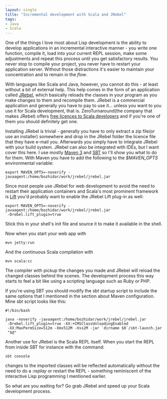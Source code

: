```yaml
---
layout: single
title: "Incremental development with Scala and JRebel"
tags:
- Java
- Scala
---
```


One of the things I love most about Lisp development is the ability to
develop applications in an incremental interactive manner - you write
one function, compile it, load into your current REPL session, make
some adjustments and repeat this process until you get satisfactory
results. You never stop to compile your project, you never have to
restart your application server. Without those distractions it's
easier to maintain your concentration and to remain in the *flow*.

With languages like Scala and Java, however, you cannot do this - at
least without a bit of external help. This help comes in the form of an
application called [JRebel](http://www.zeroturnaround.com/jrebel/), which basically reloads the classes in your
program as you make changes to them and recompile them. JRebel is a commercial
application and generally you have to pay to use it... unless you want
to you use it for Scala development, that is. ZeroTurnaround(the
company that makes JRebel) offers
[free licences to Scala developers](http://sales.zeroturnaround.com/wp-content/themes/zeroturnaround4.0/modals/applyForLicense.php)
and if you're one of them you should definitely get one.

Installing JRebel is trivial - generally you have to only extract a
zip file(or use an installer) somewhere and drop in the JRebel folder
the licence file that they have e-mail you. Afterwards you simply have
to integrate JRebel with your build system. JRebel can also be
integrated with IDEs, but I want cover this here. I use mostly
[Maven 3](http://maven.apache.org) and
[SBT](http://code.google.com/p/simple-build-tool/) so I'll show you
what to do for them. With Maven you have to add the following to the
*$MAVEN_OPTS* environmental variable:

```console
export MAVEN_OPTS=-noverify -javaagent:/home/bozhidar/work/jrebel/jrebel.jar
```

Since most people use JRebel for web development to avoid the need to
restart their application containers and Scala's most prominent
framework is [Lift](http://liftweb.net) you'd probably want to enable
the JRebel Lift plug-in as well:

```console
export MAVEN_OPTS=-noverify -javaagent:/home/bozhidar/work/jrebel/jrebel.jar
 -Drebel.lift_plugin=true
```

Stick this in your shell's init file and source it to make it
available in the shell.

Now when you start your web app with

```console
mvn jetty:run
```

And the continuous Scala compilation with

```console
mvn scala:cc
```

The compiler with pickup the changes you made and JRebel will reload
the changed classes behind the scenes. The development process this
way starts to feel a bit like using a scripting language such as Ruby
or PHP.

If you're using SBT you should modify the sbt startup script to
include the same options that I mentioned in the section about Maven
configuration. Mine sbt script looks like this:

```console
#!/bin/bash

java -noverify -javaagent:/home/bozhidar/work/jrebel/jrebel.jar
 -Drebel.lift_plugin=true -XX:+CMSClassUnloadingEnabled
 -XX:MaxPermSize=512m -Xmx512M -Xss2M -jar `dirname $0`/sbt-launch.jar
 "$@"
```

Another use for JRebel is the Scala REPL itself. When you start the
REPL from inside SBT for instance with the command:

```console
sbt console
```

changes to the imported classes will be reflected automatically
without the need to do a *:replay* or restart the REPL - something
reminiscent of the interactive Lisp programming I mentioned earlier.

So what are you waiting for? Go grab JRebel and speed up your Scala
development process.
